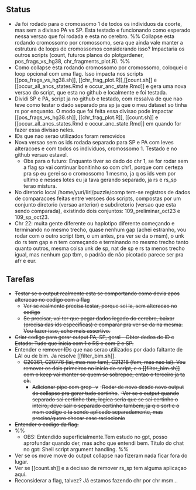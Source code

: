 ## Status

- Ja foi rodado para o cromossomo 1 de todos os individuos da coorte, mas sem a divisao PA vs SP. Esta testado e funcionando como esperado nessa versao que foi rodada e esta no cerebro.
%%
Collapse esta rodando cromossomo por cromossomo, sera que ainda vale manter a estrutura de loops de cromossomos considerando isso? Impactaria os outros scripts (count, futuros planos do plotgardener, pos_frags_vs_hg38, chr_fragments_plot.R).
%%
- Como collapse esta rodando cromossomo por cromossomo, coloquei o loop opcional com uma flag. Isso impacta nos scripts [[pos_frags_vs_hg38.sh]], [[chr_frag_plot.R]],[[count.sh]] e [[occur_all_ancs_states.Rmd e occur_anc_state.Rmd]] e gera uma nova versao do script, que esta no github e localmente e foi testada.
- Dividi SP e PA, script ja no github e testado, com ressalva de que nao teve como testar o dado separado pra sp ja que o meu dataset so tinha rs por enquanto. O modo que foi feita essa divisao pode impactar [[pos_frags_vs_hg38.sh]], [[chr_frag_plot.R]], [[count.sh]] e [[occur_all_ancs_states.Rmd e occur_anc_state.Rmd]] em quando for fazer essa divisao neles.
- IDs que nao serao utilizados foram removidos
- Nova versao sem os ids rodada separado para SP e PA com leves alteracoes e com todos os individuos, cromossomo 1. Testado e no github versao estavel. 
	- Obs para o futuro: Enquanto tiver so dado do chr 1, se for rodar sem a flag sp vai continuar bonitinho so com chr1, porque com certeza pra sp eu gerei so o cromossomo 1 mesmo, ja q os ids vem por ultimo e nesses lotes eu ja tava gerando separado, ja rs e rs_sp terao mistura.
- No diretorio local /home/yuri/liri/puzzle/comp tem-se registros de dados de comparacoes feitas entre versoes dos scripts, compostas por um conjunto diretorio (versao anterior) e subdiretorio (versao que esta sendo comparada), existindo dois conjuntos: 109_preliminar_oct23 e 109_sp_oct23.
- Chr 22: muita gente diferente ou haplotipo diferente começando e terminando no mesmo trecho, quase nenhum gap (achei estranho, vou rodar com o outro script tbm, o um antes, pra ver se da o msm), o unk do rs tem gap e n tem começando e terminando no mesmo trecho tanto quanto outros, mesma coisa unk de sp, nat de sp e rs ta menos trecho igual, mas nenhum gap tbm, o padrão de não picotado parece ser pra afr e eur. 
## Tarefas

- ~~Testar se o output realmente esta se comportando como devia apos alteracao no codigo com a flag~~
	- ~~Ver se realmente precisa testar, porque sei la, sem alteracao no codigo~~
	- ~~Se precisar, vai ter que pegar dados legado do cerebro, baixar (precisa das ids especificas) e comparar pra ver se da na mesma. Vou fazer isso, acho mais assertivo.~~
- ~~Criar codigo para gerar output PA, SP, geral
		- Obter dados de ID e Estado: Tudo que inicia com 1 e RS e com 2 e SP.~~
- Entender e ~~remover IDs~~ que nao serao utilizados por dado faltante de LAI ou de bim. Ja resolve [[filter_bim.sh]].
	- ~~C20361, C20776 (lai, mas nao fam), C21218 (fam, mas nao lai). Vou remover os dois primeiros no inicio do script, e o [[filter_bim.sh]] com o keep vai manter so quem se sobrepoe, entao o terceiro ja ta ok.~~
		- ~~Adicionar pipe com grep -v~~ 
-~~Rodar de novo desde novo output do collapse pra gerar tudo certinho~~. 
-~~Ver se o output quando separado sai certinho tbm, logica seria que se sai certinho o inteiro,  deve sair o separado certinho tambem, ja q o sort e o msm codigo e ta sendo aplicado separadamente, mas preciso/quero checar esse raciocionio~~
- ~~Entender o codigo da flag.~~ 
- %%
	- OBS: Entendido superficialmente.Tem estudo no gpt, posso aprofundar quando der, mas acho que entendi bem. Titulo do chat no gpt: Shell script argument handling.
	%%
-  Ver se os move move do output collapse nao fizeram nada ficar fora do lugar.
- Ver se [[count.sh]] e a decisao de remover rs_sp tem alguma aplicaçao aqui.
- Reconsiderar a flag, talvez? Já estamos fazendo chr por chr msm...
